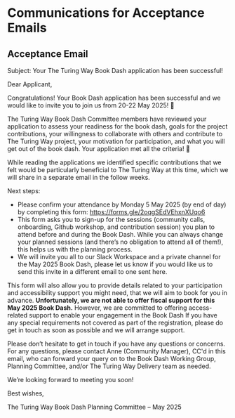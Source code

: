 # Communications for Acceptance Emails

## Acceptance Email

Subject: Your The Turing Way Book Dash application has been successful!

Dear Applicant,
 
Congratulations! Your Book Dash application has been successful and we would like to invite you to join us from 20-22 May 2025! 👏
 
The Turing Way Book Dash Committee members have reviewed your application to assess your readiness for the book dash, goals for the project contributions, your willingness to collaborate with others and contribute to The Turing Way project, your motivation for participation, and what you will get out of the book dash. Your application met all the criteria! 🎊
 
While reading the applications we identified specific contributions that we felt would be particularly beneficial to The Turing Way at this time, which we will share in a separate email in the follow weeks.
 
Next steps:
- Please confirm your attendance by Monday 5 May 2025 (by end of day) by completing this form: https://forms.gle/2oqgSEdVEhxnXUqo6
- This form asks you to sign-up for the sessions (community calls, onboarding, Github workshop, and contribution session) you plan to attend before and during the Book Dash. While you can always change your planned sessions (and there’s no obligation to attend all of them!), this helps us with the planning process.
- We will invite you all to our Slack Workspace and a private channel for the May 2025 Book Dash, please let us know if you would like us to send this invite in a different email to one sent here.
 
This form will also allow you to provide details related to your participation and accessibility support you might need, that we will aim to book for you in advance. **Unfortunately, we are not able to offer fiscal support for this May 2025 Book Dash.** However, we are committed to offering access-related support to enable your engagement in the Book Dash If you have any special requirements not covered as part of the registration, please do get in touch as soon as possible and we will arrange support. 
 
Please don’t hesitate to get in touch if you have any questions or concerns. For any questions, please contact Anne (Community Manager), CC'd in this email, who can forward your query on to the Book Dash Working Group, Planning Committee, and/or The Turing Way Delivery team as needed.
 
We’re looking forward to meeting you soon!
 
Best wishes,
 
The Turing Way Book Dash Planning Committee – May 2025

